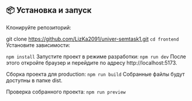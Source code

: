 ## 📦 Установка и запуск
Клонируйте репозиторий:

git clone https://github.com/LizKa2091/univer-semtask1.git
`cd frontend`
Установите зависимости:

`npm install`
Запустите проект в режиме разработки:
`npm run dev`
После этого откройте браузер и перейдите по адресу http://localhost:5173.

Сборка проекта для production:
`npm run build`
Собранные файлы будут доступны в папке dist.

Проверка собранного проекта:
`npm run preview`